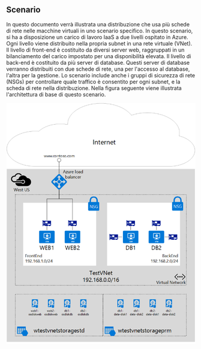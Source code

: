 ## Scenario

In questo documento verrà illustrata una distribuzione che usa più schede di rete nelle macchine virtuali in uno scenario specifico. In questo scenario, si ha a disposizione un carico di lavoro IaaS a due livelli ospitato in Azure. Ogni livello viene distribuito nella propria subnet in una rete virtuale (VNet). Il livello di front-end è costituito da diversi server web, raggruppati in un bilanciamento del carico impostato per una disponibilità elevata. Il livello di back-end è costituito da più server di database. Questi server di database verranno distribuiti con due schede di rete, una per l'accesso al database, l'altra per la gestione. Lo scenario include anche i gruppi di sicurezza di rete (NSGs) per controllare quale traffico è consentito per ogni subnet, e la scheda di rete nella distribuzione. Nella figura seguente viene illustrata l'architettura di base di questo scenario.

![Scenario MultiNIC](./media/virtual-network-deploy-multinic-scenario-include/Figure1.png)

<!---HONumber=Nov15_HO4-->